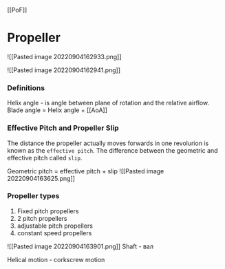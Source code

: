 [[PoF]]

# Propeller
![[Pasted image 20220904162933.png]]

![[Pasted image 20220904162941.png]]

### Definitions
Helix angle - is angle between plane of rotation and the relative airflow.
Blade angle = Helix angle + [[AoA]]

### Effective Pitch and Propeller Slip
The distance the propeller actually moves forwards in one revolurion is known as the `effective pitch`. The difference between the geometric and effective pitch called `slip`.

Geometric pitch = effective pitch + slip
![[Pasted image 20220904163625.png]]

### Propeller types
1. Fixed pitch propellers
2. 2 pitch propellers
3. adjustable pitch propellers
4. constant speed propellers

![[Pasted image 20220904163901.png]]
Shaft - вал

Helical motion - corkscrew motion